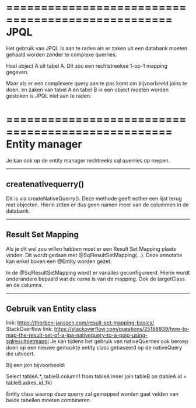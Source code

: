 ==================================================
JPQL 
==================================================
Het gebruik van JPQL is aan te raden als er zaken uit een databank moeten gehaald worden 
zonder te complexe querries. 

Haal object A uit tabel A. Dit zou een rechtstreekse 1-op-1 mapping gegeven. 

Maar als er een complexere query aan te pas komt om bijvoorbeeld joins te doen, 
en zaken van tabel A en tabel B in een object moeten worden gestoken is JPQL niet aan te raden.

==================================================
Entity manager
==================================================
Je kan ook op de entity manager rechtreeks sql querries op roepen. 

--------------------------------------------------------
createnativequerry()
--------------------------------------------------------
Dit is via createNativeQuerry(). Deze methode geeft ecther een lijst terug met objecten. 
Hierin zitten er dus geen namen meer van de colummen in de databank. 

--------------------------------------------------------
Result Set Mapping
--------------------------------------------------------
Als je dit wel zou willen hebben moet er een Result Set Mapping plaats vinden. 
Dit wordt gedaan met @SqlResultSetMapping(...). 
Deze annotatie kan enkel boven een @Entity worden gezet. 

In de @SqlResultSetMapping wordt er vanalles geconfigureerd. 
Hierin wordt onderandere bepaald wat de name is van de mapping. 
Ook de targetClass en de columns. 

--------------------------------------------------------
Gebruik van Entity class
--------------------------------------------------------
link: https://thorben-janssen.com/result-set-mapping-basics/
StackOverflow link: https://stackoverflow.com/questions/25188939/how-to-map-the-result-set-of-a-jpa-nativequery-to-a-pojo-using-sqlresultsetmappi
Je kan tijdens het gebruik van nativeQuerries ook beroep doen op een
nieuwe gemaakte entity class gebaseerd op de nativeQuery die uitvoert. 

Bij een join bijvoorbeeld:

Select tableA.*, tableB.column1 from tableA inner join tableB on (tableA.id = tableB.adres_id_fk)

Entity class waarop deze querry zal gemapped worden gaat velden van beide tabellen moeten combineren. 